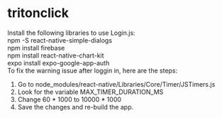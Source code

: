 # tritonclick
Install the following libraries to use Login.js:<br />
npm -S react-native-simple-dialogs<br />
npm install firebase<br />
npm install react-native-chart-kit<br />
expo install expo-google-app-auth<br />
To fix the warning issue after loggin in, here are the steps:<br />
1. Go to node_modules/react-native/Libraries/Core/Timer/JSTimers.js<br />
2. Look for the variable MAX_TIMER_DURATION_MS<br />
3. Change 60 * 1000 to 10000 * 1000<br />
4. Save the changes and re-build the app.
